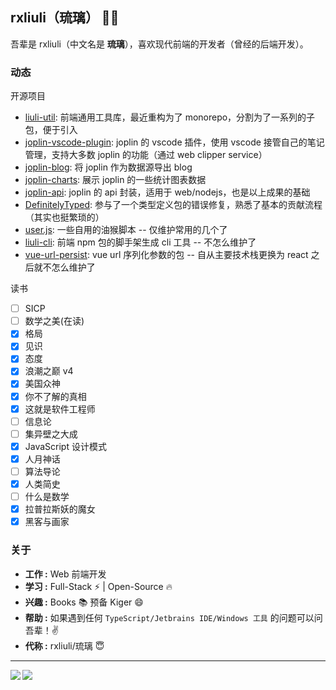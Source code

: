 ## rxliuli（琉璃） 👨‍💻

吾辈是 rxliuli（中文名是 **琉璃**），喜欢现代前端的开发者（曾经的后端开发）。

### 动态

开源项目

- [liuli-util](https://github.com/rxliuli/liuli-util): 前端通用工具库，最近重构为了 monorepo，分割为了一系列的子包，便于引入
- [joplin-vscode-plugin](https://marketplace.visualstudio.com/items?itemName=rxliuli.joplin-vscode-plugin&ssr=false#overview): joplin 的 vscode 插件，使用 vscode 接管自己的笔记管理，支持大多数 joplin 的功能（通过 web clipper service）
- [joplin-blog](https://github.com/rxliuli/joplin-blog): 将 joplin 作为数据源导出 blog
- [joplin-charts](https://rxliuli.com/joplin-charts/#/): 展示 joplin 的一些统计图表数据
- [joplin-api](https://www.npmjs.com/package/joplin-api): joplin 的 api 封装，适用于 web/nodejs，也是以上成果的基础
- [DefinitelyTyped](https://github.com/DefinitelyTyped/DefinitelyTyped): 参与了一个类型定义包的错误修复，熟悉了基本的贡献流程（其实也挺繁琐的）
- [user.js](https://github.com/rxliuli/userjs): 一些自用的油猴脚本 -- 仅维护常用的几个了
- [liuli-cli](https://github.com/rxliuli/liuli-cli): 前端 npm 包的脚手架生成 cli 工具 -- 不怎么维护了
- [vue-url-persist](https://github.com/rxliuli/vue-url-persist): vue url 序列化参数的包 -- 自从主要技术栈更换为 react 之后就不怎么维护了

读书

- [ ] SICP
- [ ] 数学之美(在读)
- [x] 格局
- [x] 见识
- [x] 态度
- [x] 浪潮之巅 v4
- [x] 美国众神
- [x] 你不了解的真相
- [x] 这就是软件工程师
- [ ] 信息论
- [ ] 集异壁之大成
- [x] JavaScript 设计模式
- [x] 人月神话
- [ ] 算法导论
- [x] 人类简史
- [ ] 什么是数学
- [x] 拉普拉斯妖的魔女
- [x] 黑客与画家

### 关于

- **工作 :** Web 前端开发
- **学习 :** Full-Stack :zap: | Open-Source :fire:
- **兴趣 :** Books :books: 预备 Kiger 😄
- **帮助 :** 如果遇到任何 `TypeScript/Jetbrains IDE/Windows 工具` 的问题可以问吾辈！:v:
- **代称 :** rxliuli/琉璃 :innocent:

---

<img align="left" src="https://github-readme-stats.vercel.app/api/top-langs/?username=rxliuli&theme=tokyonight&hide=python,shell" />
<img align="left" src="https://github-readme-stats.vercel.app/api?username=rxliuli&show_icons=true&theme=tokyonight&line_height=40&v=5" />
